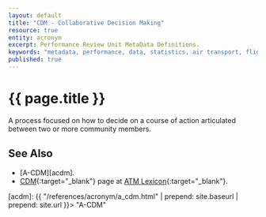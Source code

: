 ```yaml
---
layout: default
title: "CDM - Collaborative Decision Making"
resource: true
entity: acronym
excerpt: Performance Review Unit MetaData Definitions.
keywords: "metadata, performance, data, statistics, air transport, flights, europe, delay, safety"
published: true
---
```


# {{ page.title }}

A process focused on how to decide on a course of action articulated
between two or more community members.

## See Also

* [A-CDM][acdm].
* [CDM][cdmLEXI]{:target="_blank"} page at [ATM Lexicon][lexi]{:target="_blank"}.

[cdmLEXI]: <https://ext.eurocontrol.int/lexicon/index.php/Collaborative_Decision_Making> "CDM - ATM Lexicon"
[lexi]: <https://ext.eurocontrol.int/lexicon/index.php/Main_Page> "ATM Lexicon"
[acdm]: {{ "/references/acronym/a_cdm.html" | prepend: site.baseurl | prepend: site.url }}> "A-CDM"
